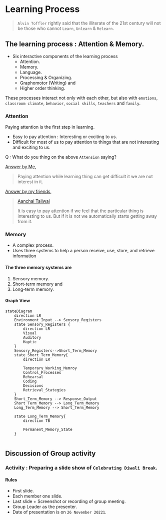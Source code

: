 # Learning Process


> `Alvin Toffler` rightly said that the illiterate of the 21st century will not be those who cannot `Learn`, `Unlearn` & `Relearn`.

## The learning process : Attention & Memory.

- Six interactive components of the learning process
	- Attention.
	- Memory.
	- Language.
	- Processing & Organizing.
	- Graphomotor (Writing) and
	- Higher order thinking.

These processes interact not only with each other, but also with `emotions`, `classroom climate`, `behavior`, `social skills`, `teachers` and `family`.

### Attention

Paying attention is the first step in learning.

- Easy to pay attention : Interesting or exciting to us.
- Difficult for most of us to pay attention to things that are not interesting and exciting to us.


Q : What do you thing on the above `Attension` saying?

<u>Answer by <a href="https://atiq-ur-rehaman.netlify.app/#about" target="_blank">Me</a></u>,

> Paying attention while learning thing can get difficult it we are not interest in it.

<u>Answer by my friends</u>,

> [Aanchal Tailwal](https://sites.google.com/view/aanchaltailwal/home)
> 
> It is easy to pay attention if we feel that the particular thing is interesting to us. But if it is not we automatically starts getting away from it.

### Memory

- A complex process.
- Uses three systems to help a person receive, use, store, and retrieve information


#### The three memory systems are

1. Sensory memory.
2. Short-term memory and
3. Long-term memory.


#### Graph View

```mermaid
stateDiagram
	direction LR
	Environment_Input --> Sensory_Registers
	state Sensory_Registers { 
		direction LR 
		Visual
		Auditory
		Haptic
	}
	Sensory_Registers-->Short_Term_Memory
	state Short_Term_Memory{
		direction LR
		
		Temporary_Working_Memroy
		Control_Processes
		Rehearsal
		Coding
		Decisions
		Retrieval_Stategies
	}
	Short_Term_Memory --> Response_Output
	Short_Term_Memory --> Long_Term_Memory
	Long_Term_Memory --> Short_Term_Memory
	
	state Long_Term_Memory{
		direction TB
		
		Permanent_Memory_State
	}
	
```


## Discussion of Group activity

### Activity : Preparing a slide show of `Celebrating Diwali Break`.

#### Rules

- First slide.
- Each member one slide.
- Last slide + Screenshot or recording of group meeting.
- Group Leader as the presenter.
- Date of presentation is on `26 November 20221`.
